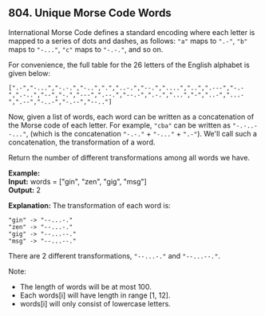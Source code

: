 
## 804. Unique Morse Code Words
International Morse Code defines a standard encoding where each letter is mapped to a series of dots and dashes, as follows: `"a"` maps to `".-"`, `"b"` maps to `"-..."`, `"c"` maps to `"-.-."`, and so on.

For convenience, the full table for the 26 letters of the English alphabet is given below:

```
[".-","-...","-.-.","-..",".","..-.","--.","....","..",".---","-.-",".-..","--","-.","---",".--.","--.-",".-.","...","-","..-","...-",".--","-..-","-.--","--.."]
```
Now, given a list of words, each word can be written as a concatenation of the Morse code of each letter. For example, `"cba"` can be written as `"-.-..--..."`, (which is the concatenation `"-.-."` + `"-..."` + `".-"`). We'll call such a concatenation, the transformation of a word.

Return the number of different transformations among all words we have.


**Example:**</br>
**Input:** words = ["gin", "zen", "gig", "msg"]</br>
**Output:** 2

**Explanation:**
The transformation of each word is:</br>
```
"gin" -> "--...-."
"zen" -> "--...-."
"gig" -> "--...--."
"msg" -> "--...--."
```
There are 2 different transformations, `"--...-."` and `"--...--."`. </br>

Note:
* The length of words will be at most 100.
* Each words[i] will have length in range [1, 12].
* words[i] will only consist of lowercase letters.